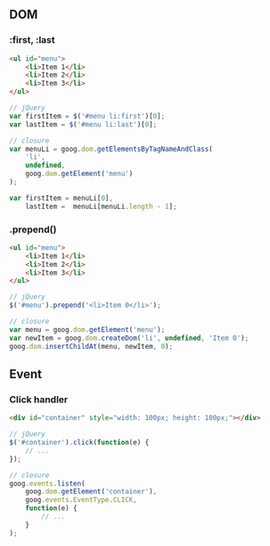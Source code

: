## DOM

### :first, :last
```html
<ul id="menu">
	<li>Item 1</li>
	<li>Item 2</li>
	<li>Item 3</li>
</ul>
```
```javascript
// jQuery
var firstItem = $('#menu li:first')[0];
var lastItem = $('#menu li:last')[0];

// closure
var menuLi = goog.dom.getElementsByTagNameAndClass(
	'li',
	undefined,
	goog.dom.getElement('menu')
);

var firstItem = menuLi[0],
	lastItem =  menuLi[menuLi.length - 1];
```

### .prepend()
```html
<ul id="menu">
	<li>Item 1</li>
	<li>Item 2</li>
	<li>Item 3</li>
</ul>
```
```javascript
// jQuery
$('#menu').prepend('<li>Item 0</li>');

// closure
var menu = goog.dom.getElement('menu');
var newItem = goog.dom.createDom('li', undefined, 'Item 0');
goog.dom.insertChildAt(menu, newItem, 0);
```

## Event

### Click handler

```html
<div id="container" style="width: 100px; height: 100px;"></div>
```

```javascript
// jQuery
$('#container').click(function(e) {
	// ...
});

// closure
goog.events.listen(
	goog.dom.getElement('container'),
	goog.events.EventType.CLICK,
	function(e) {
		// ...
	}
);
```
